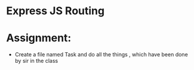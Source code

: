 # Express JS Routing 

# Assignment: 

- Create a file named Task and do all the things , which have been done by sir in the class  

